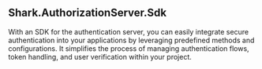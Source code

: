 ## Shark.AuthorizationServer.Sdk
With an SDK for the authentication server, you can easily integrate secure authentication into your applications by 
leveraging predefined methods and configurations. It simplifies the process of managing authentication flows, token 
handling, and user verification within your project.